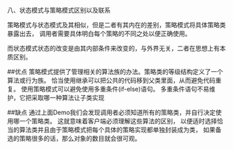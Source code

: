八、状态模式与策略模式区别以及联系

策略模式与状态模式及其相似，但是二者有其内在的差别，策略模式将具体策略类暴露出去，
调用者需要具体明白每个策略的不同之处以便正确使用。

而状态模式状态的改变是由其内部条件来改变的，与外界无关，二者在思想上有本质区别。

##优点
策略模式提供了管理相关的算法族的办法。策略类的等级结构定义了一个算法或行为族。
恰当使用继承可以把公共的代码移到父类里面，从而避免代码重复。
使用策略模式可以避免使用多重条件(if-else)语句。
多重条件语句不易维护，它把采取哪一种算法让子类实现

##缺点
通过上面Demo我们会发现调用者必须知道所有的策略类，并自行决定使用哪一个策略类。
这就意味着客户端必须理解这些算法的区别，
以便适时选择恰当的算法类并且由于策略模式把每个具体的策略实现都单独封装成为类，
如果备选的策略很多的话，那么对象的数目就会很可观。